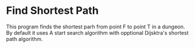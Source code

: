 # Find Shortest Path
This program finds the shortest parh from point F to point T in a dungeon. By default it uses A start search algorithm with opptional Dijsktra's shortest path algorithm.
